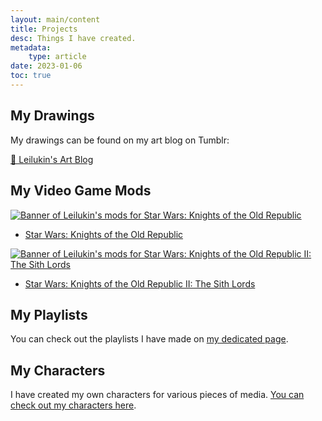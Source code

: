 ```yaml
---
layout: main/content
title: Projects
desc: Things I have created.
metadata:
    type: article
date: 2023-01-06
toc: true
---
```


## My Drawings

My drawings can be found on my art blog on Tumblr:

<a class="link-btn" href="https://leilukinart.tumblr.com/" target="_blank">🎨 Leilukin's Art Blog</a>

## My Video Game Mods

[![Banner of Leilukin's mods for Star Wars: Knights of the Old Republic](/assets/projects/my-kotor1-mods-header.png)](./kotor1mods)

- [Star Wars: Knights of the Old Republic](./kotor1mods)

[![Banner of Leilukin's mods for Star Wars: Knights of the Old Republic II: The Sith Lords](/assets/projects/my-kotor2-mods-header.png)](./kotor2mods)

- [Star Wars: Knights of the Old Republic II: The Sith Lords](./kotor2mods)

## My Playlists

You can check out the playlists I have made on [my dedicated page](./playlists/).

## My Characters

I have created my own characters for various pieces of media. [You can check out my characters here](https://www.notion.so/leilukin/Leilukin-s-Characters-b377e277f01b4474945e85cf4cb15ada?pvs=4).

